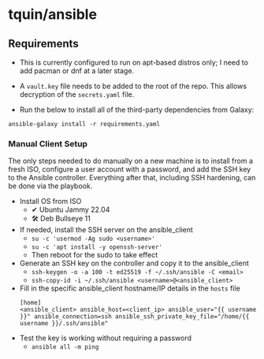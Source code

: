 # tquin/ansible

## Requirements

* This is currently configured to run on apt-based distros only; I need to add pacman or dnf at a later stage.

* A `vault.key` file needs to be added to the root of the repo. This allows decryption of the `secrets.yaml` file.

* Run the below to install all of the third-party dependencies from Galaxy:
```
ansible-galaxy install -r requirements.yaml
```

### Manual Client Setup

The only steps needed to do manually on a new machine is to install from a fresh ISO, configure a user account with a password, and add the SSH key to the Ansible controller. Everything after that, including SSH hardening, can be done via the playbook.

* Install OS from ISO
  * ✔ Ubuntu Jammy 22.04
  * 🛠 Deb Bullseye 11
* If needed, install the SSH server on the ansible_client
  * `su -c 'usermod -Ag sudo <username>'`
  * `su -c 'apt install -y openssh-server'`
  * Then reboot for the sudo to take effect
* Generate an SSH key on the controller and copy it to the ansible_client
  * `ssh-keygen -o -a 100 -t ed25519 -f ~/.ssh/ansible -C <email>`
  * `ssh-copy-id -i ~/.ssh/ansible <username>@<ansible_client>`
* Fill in the specific ansible_client hostname/IP details in the `hosts` file
  ```
  [home]
  <ansible_client> ansible_host=<client_ip> ansible_user="{{ username }}" ansible_connection=ssh ansible_ssh_private_key_file="/home/{{ username }}/.ssh/ansible"
  ```
* Test the key is working without requiring a password
  * `ansible all -m ping`
